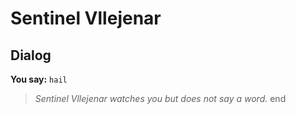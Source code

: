 # Sentinel Vllejenar
## Dialog

**You say:** `hail`



>*Sentinel Vllejenar watches you but does not say a word.*
end

